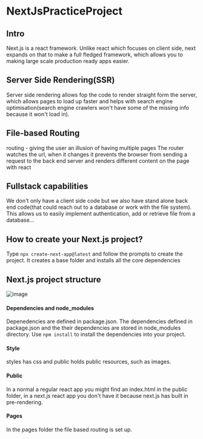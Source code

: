 # NextJsPracticeProject

## Intro
Next.js is a react framework. Unlike react which focuses on client side, next expands on that to make a full fledged framework, which allows you to making large scale production ready apps easier.


## Server Side Rendering(SSR)
Server side rendering allows fop the code to render straight form the server, which allows pages to load up faster and helps with search engine optimisation(search engine crawlers won't have some of the missing info because it won't load in).


## File-based Routing
routing - giving the user an illusion of having multiple pages
The router watches the url, when it changes it prevents the browser from sending a request to the back end server and renders different content on the page with react


## Fullstack capabilities
We don't only have a client side code but we also have stand alone back end code(that could reach out to a database or work with the file system). This allows us to easily implement authentication, add or retrieve file from a database...


## How to create your Next.js project?
Type ```npx create-next-app@latest``` and follow the prompts to create the project. It creates a base folder and installs all the core dependencies

## Next.js project structure
![image](https://user-images.githubusercontent.com/80905254/155861302-80295003-c3dc-4d79-856b-65d9a14fcd79.png)
#### Dependencies and node_modules
Depenedencies are defined in package.json. The dependencies defined in package.json and the their dependencies are stored in node_modules directory. Use ```npm install``` to install the dependencies into your project.
#### Style
styles has css and public holds public resources, such as images. 
#### Public
In a normal a regular react app you might find an index.html in the public folder, in a next.js react app you don't have it because next.js has built in pre-rendering. 
#### Pages
In the pages folder the file based routing is set up.

